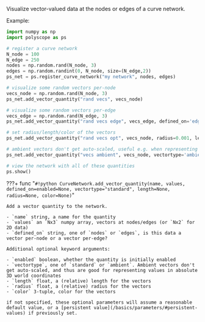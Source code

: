 Visualize vector-valued data at the nodes or edges of a curve network.

Example:
```python
import numpy as np
import polyscope as ps

# register a curve network 
N_node = 100
N_edge = 250
nodes = np.random.rand(N_node, 3)
edges = np.random.randint(0, N_node, size=(N_edge,2))
ps_net = ps.register_curve_network("my network", nodes, edges)

# visualize some random vectors per-node
vecs_node = np.random.rand(N_node, 3)
ps_net.add_vector_quantity("rand vecs", vecs_node)

# visualize some random vectors per-edge
vecs_edge = np.random.rand(N_edge, 3)
ps_net.add_vector_quantity("rand vecs edge", vecs_edge, defined_on='edges')

# set radius/length/color of the vectors
ps_net.add_vector_quantity("rand vecs opt", vecs_node, radius=0.001, length=0.005, color=(0.2, 0.5, 0.5))

# ambient vectors don't get auto-scaled, useful e.g. when representing offsets in 3D space
ps_net.add_vector_quantity("vecs ambient", vecs_node, vectortype='ambient')

# view the network with all of these quantities
ps.show() 
```

???+ func "`#!python CurveNetwork.add_vector_quantity(name, values, defined_on=enabled=None, vectortype="standard", length=None, radius=None, color=None)`"

    Add a vector quantity to the network.

    - `name` string, a name for the quantity
    - `values` an `Nx3` numpy array, vectors at nodes/edges (or `Nx2` for 2D data)
    - `defined_on` string, one of `nodes` or `edges`, is this data a vector per-node or a vector per-edge?
    
    Additional optional keyword arguments:

    - `enabled` boolean, whether the quantity is initially enabled
    - `vectortype`, one of `standard` or `ambient`. Ambient vectors don't get auto-scaled, and thus are good for representing values in absolute 3D world coordinates
    - `length` float, a (relative) length for the vectors
    - `radius` float, a (relative) radius for the vectors
    - `color` 3-tuple, color for the vectors
    
    if not specified, these optional parameters will assume a reasonable default value, or a [persistent value](/basics/parameters/#persistent-values) if previously set.
    

